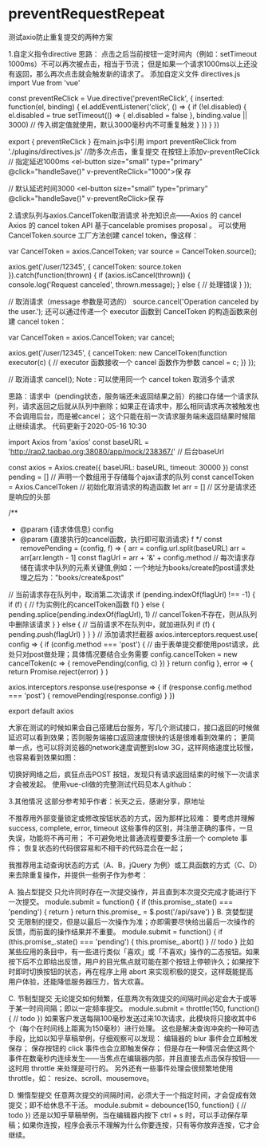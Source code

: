 # preventRequestRepeat
测试axio防止重复提交的两种方案

1.自定义指令directive
思路： 点击之后当前按钮一定时间内（例如：setTimeout 1000ms）不可以再次被点击，相当于节流；
但是如果一个请求1000ms以上还没有返回，那么再次点击就会触发新的请求了。
添加自定义文件 directives.js
import Vue from 'vue'

const preventReClick = Vue.directive('preventReClick', {
  inserted: function(el, binding) {
    el.addEventListener('click', () => {
      if (!el.disabled) {
        el.disabled = true
        setTimeout(() => {
          el.disabled = false
        }, binding.value || 3000) // 传入绑定值就使用，默认3000毫秒内不可重复触发
      }
    })
  }
})

export { preventReClick }
在main.js中引用
import preventReClick from './plugins/directives.js' //防多次点击，重复提交
在按钮上添加v-preventReClick
// 指定延迟1000ms
<el-button  size="small" type="primary" @click="handleSave()" v-preventReClick="1000">保 存</el-button>

// 默认延迟时间3000
<el-button  size="small" type="primary" @click="handleSave()" v-preventReClick>保 存</el-button>

2.请求队列与axios.CancelToken取消请求
补充知识点——Axios 的 cancel
Axios 的 cancel token API 基于cancelable promises proposal
。
可以使用 CancelToken.source 工厂方法创建 cancel token，像这样：

var CancelToken = axios.CancelToken;
var source = CancelToken.source();

axios.get('/user/12345', {
  cancelToken: source.token
}).catch(function(thrown) {
  if (axios.isCancel(thrown)) {
    console.log('Request canceled', thrown.message);
  } else {
    // 处理错误
  }
});

// 取消请求（message 参数是可选的）
source.cancel('Operation canceled by the user.');
还可以通过传递一个 executor 函数到 CancelToken 的构造函数来创建 cancel token：

var CancelToken = axios.CancelToken;
var cancel;

axios.get('/user/12345', {
  cancelToken: new CancelToken(function executor(c) {
    // executor 函数接收一个 cancel 函数作为参数
    cancel = c;
  })
});

// 取消请求
cancel();
Note : 可以使用同一个 cancel token 取消多个请求



思路：请求中（pending状态，服务端还未返回结果之前）的接口存储一个请求队列，请求返回之后就从队列中删除；如果正在请求中，那么相同请求再次被触发也不会调用后台，而是被cancel；
这个只能在前一次请求服务端未返回结果时候阻止继续请求。
代码更新于2020-05-16 10:30

import Axios from 'axios'
const baseURL = 'http://rap2.taobao.org:38080/app/mock/238367/' // 后台baseUrl

const axios = Axios.create({
  baseURL: baseURL,
  timeout: 30000
})
const pending = [] // 声明一个数组用于存储每个ajax请求的队列
const cancelToken = Axios.CancelToken // 初始化取消请求的构造函数
let arr = [] // 区分是请求还是响应的头部

/**
 * @param {请求体信息} config
 * @param {直接执行的cancel函数，执行即可取消请求} f
 */
const removePending = (config, f) => {
  arr = config.url.split(baseURL)
  arr = arr[arr.length - 1]
  const flagUrl = arr + '&' + config.method // 每次请求存储在请求中队列的元素关键值,例如：一个地址为books/create的post请求处理之后为："books/create&post"

  // 当前请求存在队列中，取消第二次请求
  if (pending.indexOf(flagUrl) !== -1) {
    if (f) {
      // f为实例化的cancelToken函数
      f()
    } else {
      pending.splice(pending.indexOf(flagUrl), 1) // cancelToken不存在，则从队列中删除该请求
    }
  } else {
    // 当前请求不在队列中，就加进队列
    if (f) {
      pending.push(flagUrl)
    }
  }
}
// 添加请求拦截器
axios.interceptors.request.use(
  config => {
    if (config.method === 'post') {
      // 由于表单提交都使用post请求，此处只对post做处理；具体情况要结合业务需要
      config.cancelToken = new cancelToken(c => {
        removePending(config, c)
      })
    }
    return config
  },
  error => {
    return Promise.reject(error)
  }
)

axios.interceptors.response.use(response => {
  if (response.config.method === 'post') {
    removePending(response.config)
  }
})

export default axios


大家在测试的时候如果会自己搭建后台服务，写几个测试接口，接口返回的时候做延迟可以看到效果；否则服务端接口返回速度很快的话是很难看到效果的；
更简单一点，也可以将浏览器的network速度调整到slow 3G，这样网络速度比较慢，也容易看到效果如图：



切换好网络之后，疯狂点击POST 按钮，发现只有请求返回结束的时候下一次请求才会被发起。
使用vue-cli做的完整测试代码见本人github： 

3.其他情况
这部分参考知乎作者：长天之云，感谢分享，原地址



不推荐用外部变量锁定或修改按钮状态的方式，因为那样比较难：
要考虑并理解 success, complete, error, timeout 这些事件的区别，并注册正确的事件，一旦失误，功能将不再可用；
不可避免地比普通流程要要多注册一个 complete 事件；
恢复状态的代码很容易和不相干的代码混合在一起；

我推荐用主动查询状态的方式（A、B，jQuery 为例）或工具函数的方式（C、D）来去除重复操作，并提供一些例子作为参考：

A. 独占型提交
只允许同时存在一次提交操作，并且直到本次提交完成才能进行下一次提交。
module.submit = function() {
  if (this.promise_.state() === 'pending') {
    return
  }
  return this.promise_ = $.post('/api/save')
}
B. 贪婪型提交
无限制的提交，但是以最后一次操作为准；亦即需要尽快给出最后一次操作的反馈，而前面的操作结果并不重要。
module.submit = function() {
  if (this.promise_.state() === 'pending') {
    this.promise_.abort()
  }
  // todo
}
比如某些应用的条目中，有一些进行类似「喜欢」或「不喜欢」操作的二态按钮。如果按下后不立即给出反馈，用户的目光焦点就可能在那个按钮上停顿许久；如果按下时即时切换按钮的状态，再在程序上用 abort 来实现积极的提交，这样既能提高用户体验，还能降低服务器压力，皆大欢喜。

C. 节制型提交
无论提交如何频繁，任意两次有效提交的间隔时间必定会大于或等于某一时间间隔；即以一定频率提交。
module.submit = throttle(150, function() {
  // todo
})
如果客户发送每隔100毫秒发送过来10次请求，此模块将只接收其中6个（每个在时间线上距离为150毫秒）进行处理。
这也是解决查询冲突的一种可选手段，比如以知乎草稿举例，仔细观察可以发现：
编辑器的 blur 事件会立即触发保存；
保存按钮的 click 事件也会立即触发保存；
但是存在一种情况会使这两个事件在数毫秒内连续发生——当焦点在编辑器内部，并且直接去点击保存按钮——这时用 throttle 来处理是可行的。
另外还有一些事件处理会很频繁地使用 throttle，如： resize、scroll、mousemove。

D. 懒惰型提交
任意两次提交的间隔时间，必须大于一个指定时间，才会促成有效提交；即不给休息不干活。
module.submit = debounce(150, function() {
  // todo
})
还是以知乎草稿举例，当在编辑器内按下 ctrl + s 时，可以手动保存草稿；如果你连按，程序会表示不理解为什么你要连按，只有等你放弃连按，它才会继续。


